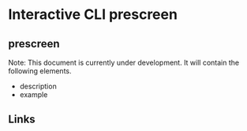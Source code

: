 # Interactive CLI prescreen

## prescreen

Note: This document is currently under development. It will contain the following elements.

- description
- example

## Links
